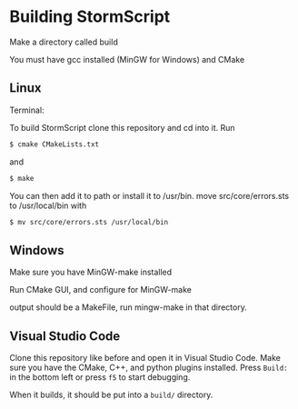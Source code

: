 # Building StormScript

Make a directory called build

You must have gcc installed (MinGW for Windows) and CMake

## Linux

Terminal:

To build StormScript clone this repository and cd into it. Run 
```sh
$ cmake CMakeLists.txt
```
and
```sh
$ make
```
You can then add it to path or install it to /usr/bin.
move src/core/errors.sts to /usr/local/bin with 
```sh
$ mv src/core/errors.sts /usr/local/bin
```


## Windows

Make sure you have MinGW-make installed

Run CMake GUI, and configure for MinGW-make

output should be a MakeFile, run mingw-make in that directory.


## Visual Studio Code

Clone this repository like before and open it in Visual Studio Code. Make sure you have the CMake, C++, and python plugins installed. Press `Build:` in the bottom left or press `f5` to start debugging.

When it builds, it should be put into a `build/` directory.